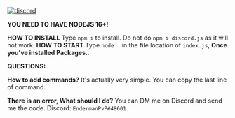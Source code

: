 [![discord](https://discord.com/api/guilds/1034911636944851024/embed.png)](https://discord.gg/E5gy5f39XM)

**YOU NEED TO HAVE NODEJS 16+!**


**HOW TO INSTALL**
	Type `npm i` to install. Do not do `npm i discord.js` as it will not work.
**HOW TO START**
	Type `node .` in the file location of `index.js`, **Once you've installed Packages.**.
	
	
**QUESTIONS:**

**How to add commands?**
It's actually very simple. You can copy the last line of command. 

**There is an error, What should I do?**
You can DM me on Discord and send me the code. Discord: `EndermanPvP#48601`. 
